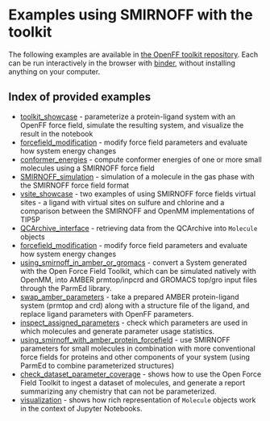 # Examples using SMIRNOFF with the toolkit

The following examples are available in [the OpenFF toolkit repository](https://github.com/openforcefield/openff-toolkit/tree/stable/examples). Each can be run interactively in the browser with [binder](https://mybinder.org/v2/gh/openforcefield/openforcefield/stable?filepath=%2Fexamples%2F), without installing anything on your computer. 

## Index of provided examples

* [toolkit_showcase](https://github.com/openforcefield/openff-toolkit/tree/stable/examples/toolkit_showcase) - parameterize a protein-ligand system with an OpenFF force field, simulate the resulting system, and visualize the result in the notebook
* [forcefield_modification](https://github.com/openforcefield/openff-toolkit/tree/stable/examples/forcefield_modification) - modify force field parameters and evaluate how system energy changes
* [conformer_energies](https://github.com/openforcefield/openff-toolkit/tree/stable/examples/conformer_energies) - compute conformer energies of one or more small molecules using a SMIRNOFF force field
* [SMIRNOFF_simulation](https://github.com/openforcefield/openff-toolkit/tree/stable/examples/SMIRNOFF_simulation) - simulation of a molecule in the gas phase with the SMIRNOFF force field format
* [vsite_showcase](https://github.com/openforcefield/openff-toolkit/blob/stable/examples/virtual_sites/vsite_showcase.ipynb) - two examples of using SMIRNOFF force fields virtual sites - a ligand with virtual sites on sulfure and chlorine and a comparison between the SMIRNOFF and OpenMM implementations of TIP5P
* [QCArchive_interface](https://github.com/openforcefield/openff-toolkit/blob/stable/examples/QCArchive_interface/QCarchive_interface.ipynb) - retrieving data from the QCArchive into `Molecule` objects
* [forcefield_modification](https://github.com/openforcefield/openff-toolkit/tree/stable/examples/forcefield_modification) - modify force field parameters and evaluate how system energy changes
* [using_smirnoff_in_amber_or_gromacs](https://github.com/openforcefield/openff-toolkit/tree/stable/examples/using_smirnoff_in_amber_or_gromacs) - convert a System generated with the Open Force Field Toolkit, which can be simulated natively with OpenMM, into AMBER prmtop/inpcrd and GROMACS top/gro input files through the ParmEd library.
* [swap_amber_parameters](https://github.com/openforcefield/openff-toolkit/tree/stable/examples/swap_amber_parameters) - take a prepared AMBER protein-ligand system (prmtop and crd) along with a structure file of the ligand, and replace ligand parameters with OpenFF parameters.
* [inspect_assigned_parameters](https://github.com/openforcefield/openff-toolkit/tree/stable/examples/inspect_assigned_parameters) - check which parameters are used in which molecules and generate parameter usage statistics.
* [using_smirnoff_with_amber_protein_forcefield](https://github.com/openforcefield/openff-toolkit/tree/stable/examples/using_smirnoff_with_amber_protein_forcefield) - use SMIRNOFF parameters for small molecules in combination with more conventional force fields for proteins and other components of your system (using ParmEd to combine parameterized structures)
* [check_dataset_parameter_coverage](https://github.com/openforcefield/openff-toolkit/tree/stable/examples/check_dataset_parameter_coverage) - shows how to use the Open Force Field Toolkit to ingest a dataset of molecules, and generate a report summarizing any chemistry that can not be parameterized.
* [visualization](https://github.com/openforcefield/openff-toolkit/tree/stable/examples/visualization) - shows how rich representation of `Molecule` objects work in the context of Jupyter Notebooks.
